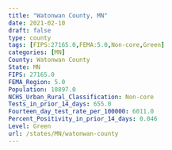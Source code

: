 ```yaml
---
title: "Watonwan County, MN"
date: 2021-02-10
draft: false
type: county
tags: [FIPS:27165.0,FEMA:5.0,Non-core,Green]
categories: [MN]
County: Watonwan County
State: MN
FIPS: 27165.0
FEMA_Region: 5.0
Population: 10897.0
NCHS_Urban_Rural_Classification: Non-core
Tests_in_prior_14_days: 655.0
Fourteen_day_test_rate_per_100000: 6011.0
Percent_Positivity_in_prior_14_days: 0.046
Level: Green
url: /states/MN/watonwan-county
---
```



